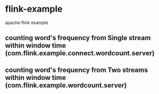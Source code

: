 # flink-example
apache flink example

## counting word's frequency from Single stream within window time (com.flink.example.connect.wordcount.server)
## counting word's frequency from Two streams within window time (com.flink.example.wordcount.server)